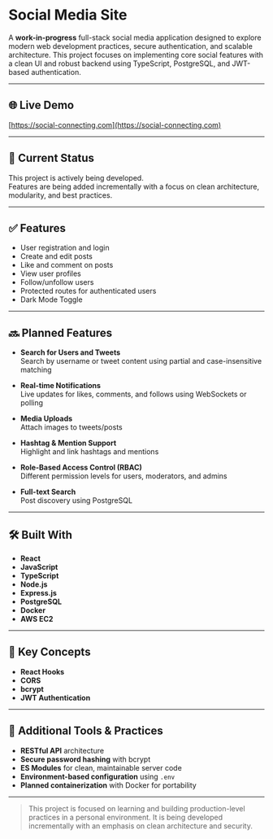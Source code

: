 # Social Media Site

A **work-in-progress** full-stack social media application designed to explore modern web development practices, secure authentication, and scalable architecture. This project focuses on implementing core social features with a clean UI and robust backend using TypeScript, PostgreSQL, and JWT-based authentication.

---

## 🌐 Live Demo

[https://social-connecting.com](https://social-connecting.com)

---

## 🚧 Current Status

This project is actively being developed.  
Features are being added incrementally with a focus on clean architecture, modularity, and best practices.

---

## ✅ Features

- User registration and login
- Create and edit posts
- Like and comment on posts
- View user profiles
- Follow/unfollow users
- Protected routes for authenticated users
- Dark Mode Toggle

---

## 🔜 Planned Features

- **Search for Users and Tweets**  
  Search by username or tweet content using partial and case-insensitive matching

- **Real-time Notifications**  
  Live updates for likes, comments, and follows using WebSockets or polling

- **Media Uploads**  
  Attach images to tweets/posts

- **Hashtag & Mention Support**  
  Highlight and link hashtags and mentions

- **Role-Based Access Control (RBAC)**  
  Different permission levels for users, moderators, and admins

- **Full-text Search**  
  Post discovery using PostgreSQL

---

## 🛠 Built With

- **React**
- **JavaScript**
- **TypeScript**
- **Node.js**
- **Express.js**
- **PostgreSQL**
- **Docker**
- **AWS EC2**

---

## 🧠 Key Concepts

- **React Hooks**
- **CORS**
- **bcrypt**
- **JWT Authentication**

---

## 🧩 Additional Tools & Practices

- **RESTful API** architecture
- **Secure password hashing** with bcrypt
- **ES Modules** for clean, maintainable server code
- **Environment-based configuration** using `.env`
- **Planned containerization** with Docker for portability

---

> This project is focused on learning and building production-level practices in a personal environment. It is being developed incrementally with an emphasis on clean architecture and security.

